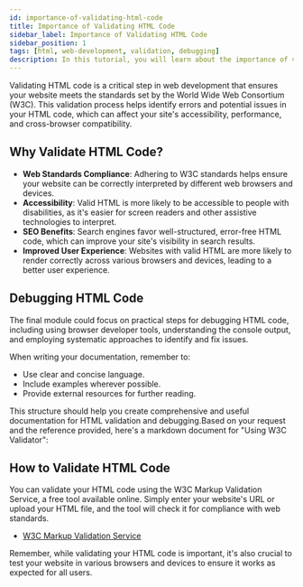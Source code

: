 ```yaml
---
id: importance-of-validating-html-code
title: Importance of Validating HTML Code
sidebar_label: Importance of Validating HTML Code
sidebar_position: 1
tags: [html, web-development, validation, debugging]
description: In this tutorial, you will learn about the importance of validating HTML code and how to use HTML validators to check for errors and ensure your code is well-formed and standards-compliant.
---
```


<AdsComponent />

Validating HTML code is a critical step in web development that ensures your website meets the standards set by the World Wide Web Consortium (W3C). This validation process helps identify errors and potential issues in your HTML code, which can affect your site's accessibility, performance, and cross-browser compatibility.

## Why Validate HTML Code?

- **Web Standards Compliance**: Adhering to W3C standards helps ensure your website can be correctly interpreted by different web browsers and devices.
- **Accessibility**: Valid HTML is more likely to be accessible to people with disabilities, as it's easier for screen readers and other assistive technologies to interpret.
- **SEO Benefits**: Search engines favor well-structured, error-free HTML code, which can improve your site's visibility in search results.
- **Improved User Experience**: Websites with valid HTML are more likely to render correctly across various browsers and devices, leading to a better user experience.

<AdsComponent />

## Debugging HTML Code

The final module could focus on practical steps for debugging HTML code, including using browser developer tools, understanding the console output, and employing systematic approaches to identify and fix issues.

When writing your documentation, remember to:

- Use clear and concise language.
- Include examples wherever possible.
- Provide external resources for further reading.

This structure should help you create comprehensive and useful documentation for HTML validation and debugging.Based on your request and the reference provided, here's a markdown document for "Using W3C Validator":

<AdsComponent />

## How to Validate HTML Code

You can validate your HTML code using the W3C Markup Validation Service, a free tool available online. Simply enter your website's URL or upload your HTML file, and the tool will check it for compliance with web standards.

- [W3C Markup Validation Service](https://validator.w3.org/)

Remember, while validating your HTML code is important, it's also crucial to test your website in various browsers and devices to ensure it works as expected for all users.